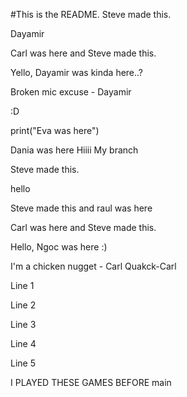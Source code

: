 #This is the README.
Steve made this.


Dayamir


Carl was here and Steve made this.

Yello, Dayamir was kinda here..? 

Broken mic excuse - Dayamir

:D

print("Eva was here")


Dania was here
Hiiii
My branch 

Steve made this.

hello


Steve made this and raul was here

Carl was here and Steve made this.

Hello, Ngoc was here :)

I'm a chicken nugget - Carl
Quakck-Carl

Line 1

Line 2

Line 3

Line 4

Line 5

I PLAYED THESE GAMES BEFORE
 main

